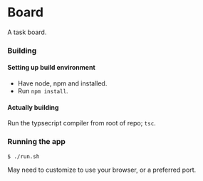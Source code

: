 # Board
A task board.

### Building

#### Setting up build environment

- Have node, npm and installed.
- Run `npm install`.

#### Actually building

Run the typsecript compiler from root of repo; `tsc`.


### Running the app

`$ ./run.sh`

May need to customize to use your browser, or a preferred port.
